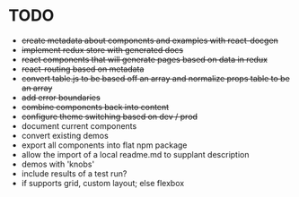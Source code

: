 # TODO
* ~~create metadata about components and examples with react-docgen~~
* ~~implement redux store with generated docs~~
* ~~react components that will generate pages based on data in redux~~
* ~~react-routing based on metadata~~
* ~~convert table.js to be based off an array and normalize props table to be an array~~
* ~~add error boundaries~~
* ~~combine components back into content~~
* ~~configure theme switching based on dev / prod~~
* document current components
* convert existing demos
* export all components into flat npm package
* allow the import of a local readme.md to supplant description
* demos with 'knobs'
* include results of a test run?
* if supports grid, custom layout; else flexbox
